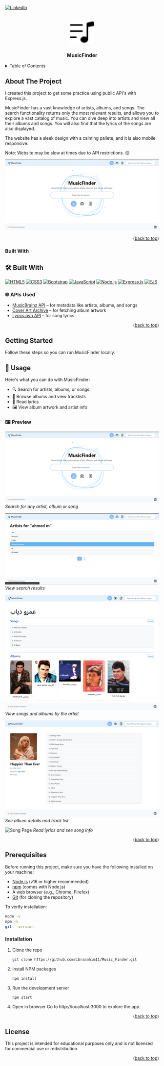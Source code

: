 <a id="readme-top"></a>
[![LinkedIn](https://img.shields.io/badge/LinkedIn-Profile-blue?logo=linkedin)](https://www.linkedin.com/in/ibrahim-hesham-abdel-dayem/)

<!-- PROJECT LOGO -->
<br />
<div align="center">
  <a href="https://github.com/ibraaahim11/Music_Finder">
    <img src="public/images/logo.svg" alt="Logo" width="80" height="80">
  </a>

<h3 align="center">MusicFinder</h3>

</div>

<!-- TABLE OF CONTENTS -->
<details>
  <summary>Table of Contents</summary>
  <ol>
    <li>
      <a href="#about-the-project">About The Project</a>
      <ul>
        <li><a href="#built-with">Built With</a></li>
      </ul>
    </li>
    <li>
      <a href="#getting-started">Getting Started</a>
      <ul>
        <li><a href="#prerequisites">Prerequisites</a></li>
        <li><a href="#installation">Installation</a></li>
      </ul>
    </li>
    <li><a href="#usage">Usage</a></li>
    <li><a href="#roadmap">Roadmap</a></li>
    <li><a href="#contributing">Contributing</a></li>
    <li><a href="#license">License</a></li>
    <li><a href="#contact">Contact</a></li>
    <li><a href="#acknowledgments">Acknowledgments</a></li>
  </ol>
</details>

<!-- ABOUT THE PROJECT -->

## About The Project

I created this project to get some practice using public API's with Express.js.

MusicFinder has a vast knowledge of artists, albums, and songs. The search functionality returns only the most relevant results, and allows you to explore a vast catalog of music. You can dive deep into artists and view all their albums and songs. You will also find that the lyrics of the songs are also displayed.

The website has a sleek design with a calming pallete, and it is also mobile responsive.

Note: Website may be slow at times due to API restrictions. 😊

![Search Example](./public/images/readme-images/home-sample.png)

<p align="right">(<a href="#readme-top">back to top</a>)</p>

### Built With

## 🛠️ Built With

[![HTML5](https://img.shields.io/badge/HTML5-E34F26?style=for-the-badge&logo=html5&logoColor=white)](https://developer.mozilla.org/en-US/docs/Web/HTML)
[![CSS3](https://img.shields.io/badge/CSS3-1572B6?style=for-the-badge&logo=css3&logoColor=white)](https://developer.mozilla.org/en-US/docs/Web/CSS)
[![Bootstrap](https://img.shields.io/badge/Bootstrap-7952B3?style=for-the-badge&logo=bootstrap&logoColor=white)](https://getbootstrap.com/)
[![JavaScript](https://img.shields.io/badge/JavaScript-F7DF1E?style=for-the-badge&logo=javascript&logoColor=black)](https://developer.mozilla.org/en-US/docs/Web/JavaScript)
[![Node.js](https://img.shields.io/badge/Node.js-339933?style=for-the-badge&logo=nodedotjs&logoColor=white)](https://nodejs.org/)
[![Express.js](https://img.shields.io/badge/Express.js-000000?style=for-the-badge&logo=express&logoColor=white)](https://expressjs.com/)
[![EJS](https://img.shields.io/badge/EJS-8C8C8C?style=for-the-badge&logo=ejs&logoColor=white)](https://ejs.co/)

### 🌐 APIs Used

- [MusicBrainz API](https://musicbrainz.org/doc/MusicBrainz_API) – for metadata like artists, albums, and songs
- [Cover Art Archive](https://musicbrainz.org/doc/Cover_Art_Archive) – for fetching album artwork
- [Lyrics.ovh API](https://lyricsovh.docs.apiary.io/#) – for song lyrics

<p align="right">(<a href="#readme-top">back to top</a>)</p>

<!-- GETTING STARTED -->

## Getting Started

Follow these steps so you can run MusicFinder locally.

<!-- USAGE EXAMPLES -->

## 📖 Usage

Here's what you can do with MusicFinder:

- 🔍 Search for artists, albums, or songs
- 🎵 Browse albums and view tracklists
- 📜 Read lyrics
- 🖼️ View album artwork and artist info

### 🖼️ Preview

![Search Example](./public/images/readme-images/home-sample.png)
_Search for any artist, album or song_

![Search Results Example](./public/images/readme-images/search-results.png)
_View search results_

![Artist Page](./public/images/readme-images/artist.png)
_View songs and albums by the artist_

![Album Page](./public/images/readme-images/album.png)
_See album details and track list_

![Song Page](./public/images/readme-images/song.png)
_Read lyrics and see song info_

<p align="right">(<a href="#readme-top">back to top</a>)</p>

## Prerequisites

Before running this project, make sure you have the following installed on your machine:

- [Node.js](https://nodejs.org/) (v16 or higher recommended)
- [npm](https://www.npmjs.com/) (comes with Node.js)
- A web browser (e.g., Chrome, Firefox)
- [Git](https://git-scm.com/) (for cloning the repository)

To verify installation:

```bash
node -v
npm -v
git --version
```

### Installation

1. Clone the repo

   ```sh
   git clone https://github.com/ibraaahim11/Music_Finder.git
   ```

2. Install NPM packages

   ```sh
   npm install
   ```

3. Run the development server
   ```sh
   npm start
   ```
4. Open in browser
   Go to http://localhost:3000 to explore the app.

<p align="right">(<a href="#readme-top">back to top</a>)</p>

<!-- LICENSE -->

## License

This project is intended for educational purposes only and is not licensed for commercial use or redistribution.

<p align="right">(<a href="#readme-top">back to top</a>)</p>
